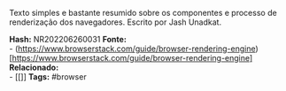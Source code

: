 Texto simples e bastante resumido sobre os componentes e processo de renderização dos navegadores. Escrito por Jash Unadkat.

**Hash:** NR202206260031
**Fonte:**  
	- (https://www.browserstack.com/guide/browser-rendering-engine)[https://www.browserstack.com/guide/browser-rendering-engine]
**Relacionado:**  
	- [[]]
**Tags:**  #browser 
